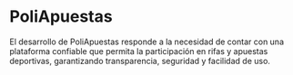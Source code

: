 # PoliApuestas
El desarrollo de PoliApuestas responde a la necesidad de contar con una plataforma confiable que permita la participación en rifas y apuestas deportivas, garantizando transparencia, seguridad y facilidad de uso. 

